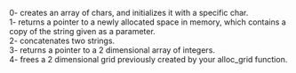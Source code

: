 0- creates an array of chars, and initializes it with a specific char.  
1- returns a pointer to a newly allocated space in memory, which contains a copy of the string given as a parameter.  
2- concatenates two strings.  
3- returns a pointer to a 2 dimensional array of integers.  
4- frees a 2 dimensional grid previously created by your alloc_grid function.  
